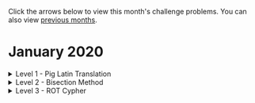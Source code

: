 Click the arrows below to view this month's challenge problems. You can also view [previous months](/previous).

# January 2020

<details>
  <summary>Level 1 - Pig Latin Translation</summary>

### Problem

Write a function which translates a sentence from English to Pig Latin.

A word beginning with a vowel e.g. 'apple' has '-way' appended, i.e. 'apple-way'.

A word beginning with a consonant e.g. 'banana' has the consonant moved to the end to form the suffix, i.e. 'anana-bay'

    >>> to_pig_latin('aberdeen python')
    'aberdeen-way ython-pay'

### Ideas for Enhancment

Ensure your function can handle capitalisation and punctuation.

    >>> to_pig_latin('Aberdeen Python is a fun event. We all love coding Python!')
    'Aberdeen-way ython-Pay is-way a-way un-fay event-way. e-Way all-way ove-lay oding-cay ython-Pay!'

Implement a translation from Pig Latin back to English.

    >>> from_pig_latin('Aberdeen-way ython-Pay is-way a-way un-fay event-way. e-Way all-way ove-lay oding-cay ython-Pay!')
    'Aberdeen Python is a fun event. We all love coding Python!'

Think about how to deal with ambiguity with the suffix 'way'. Should 'event-way' become 'event' or 'wevent'? Perhaps we need a dictionary?

</details>

<details>
  <summary>Level 2 - Bisection Method</summary>

### Problem

Write a function:

    def bisection(f, left, right, dp):
        ...

which returns the value of `x` (correct to `dp` decimal places) in the range `[left, right]` such that `f(x) = 0`.

You may assume that one of `f(left)` and `f(right)` is positive and the other is negative, and that `f` is a smooth continuous function (meaning the function crosses the x-axis at some point in the range `[left, right]`)

### Example usage

We want to find a value `x` (to `6` d.p.) in the range `[2.1, 2.3]` such that `x * e^(-x) - 0.25 = 0`.

    >>> import math
    >>> bisection(lambda x: x * math.exp(-x) - 0.25, 2.1, 2.3, 6)
    2.153292

The solution is 2.153292 (to 6 d.p.)

The same function has a solution in between 0 and 1; find this other solution to 8 decimal places.

### Hints

We start by considering values of `x` in the range `[left, right]`

In the example: `[left, right]` = `[2.1, 2.3]`

Now find the midpoint `mid`

In the example: `mid = 2.2`

If `f(mid) < 0 < f(right)` or `f(mid) > 0 > f(right)`, then the solution is in `[mid, right]`, we continue using the `[mid, right]`, splitting this range in half again.

If `f(left) < 0 < f(mid)` or `f(left) > 0 > f(mid)`, then the solution is in `[left, mid]`, we continue using the `[mid, right]`, splitting this range in half again.

We stop once the two end points of the range agree to dp decimal places, and return the value rounded to dp decimal places.

</details>

<details>
  <summary>Level 3 - ROT Cypher</summary>

### Problem

Write a program to encode plaintext using a rotation cypher. i.e. if the key is `5` then each character moves forward `5` places in the alphabet. (`A` -> `F`, and `Y` -> `D`)

Input example:

    >>> encypt('Python Aberdeen!', 5)
    UDYMTS FGJWIJJS

Have your program split 

    >>> encypt('Python Aberdeen!', 5)
    UDYMT SFGJW IJJS

</details>
